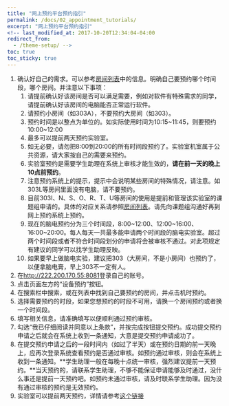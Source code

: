 ```yaml
---
title: "网上预约平台预约指引"
permalink: /docs/02_appointment_tutorials/
excerpt: "网上预约平台预约指引"
<!-- last_modified_at: 2017-10-20T12:34:04-04:00
redirect_from:
  - /theme-setup/ -->
toc: true
toc_sticky: true
---
```




1. 确认好自己的需求。可以参考[房间列表](https://neutrino3316.github.io/balyspusys/docs/room_list/)中的信息。明确自己要预约哪个时间段，哪个房间。并注意以下事项：
   1. 请提前确认好该房间是否可以满足需要，例如对软件有特殊需求的同学，请提前确认好该房间的电脑能否正常运行软件。
   2.  请预约小房间（如303A），不要预约大房间（如303）。
   3. 预约时间是以整点为单位的。如实际使用时间为10:15\~11:45，则要预约10:00\~12:00
   4. 最多可以提前两天预约实验室。
   5. 如无必要，请勿把8:00到20:00的所有时间段预约了。实验室机室属于公共资源，请大家按自己的需要来预约。
   6.  实验室预约是需要学生助理在系统上审核才能生效的，**请在前一天的晚上10点前预约**。
   7. 注意预约系统上的提示，提示中会说明某些房间的特殊情况，请注意。如303L等房间里面没有电脑，请不要预约。
   8. 目前303I、N、S、O、R、T、U等房间的使用是提前和管理该实验室的课题组申请的。具体的对应关系请参照[房间列表](https://neutrino3316.github.io/balyspusys/docs/room_list/)。请先向课题组沟通好再到网上预约系统上预约。 
   9. 现在的脑电预约分为三个时间段，8:00\~12:00、12:00\~16:00、16:00\~20:00。每人每天一共最多能申请两个时间段的脑电实验室。超过两个时间段或者不符合时间段划分的申请将会被审核不通过。对此项规定有建议的同学可以找学生助理反映。
   10. 如果要早上做脑电实验，建议把303（大房间，不是小房间）也预约了，以便拿脑电膏，早上303不一定有人。
2. 在<http://222.200.170.55:8081>登录自己的账号。
3. 点击页面左方的“设备预约”按钮。
4. 在搜索栏中搜索，或在列表中找到自己要预约的房间，并点击机时预约。
5. 选择需要预约的时段，如果您想预约的时段不可用，请换一个房间预约或者换一个时间段。
6. 填写相关信息，请准确填写以便顺利通过预约审核。
7. 勾选“我已仔细阅读并同意以上条款”，并按完成按钮提交预约。成功提交预约申请之后就会在系统上收到一条通知，大意是提交预约申请成功了。
8. 在提交预约申请之后的一段时间内（如过了半天）或在预约日期的前一天晚上，应再次登录系统查看预约是否通过审核。如预约通过审核，则会在系统上收到一条通知。**学生助理一般在每晚十点统一审核，强烈建议提前一天预约。**当天预约的，请联系学生助理，不够不能保证申请能够及时通过，没什么事还是提前一天预约吧。如预约未通过审核，请及时联系学生助理。因为没有通过审核的预约是无效预约。
9. 实验室可以提前两天预约，详情请参考[这个链接](https://neutrino3316.github.io/balyspusys/QandA/12/)

